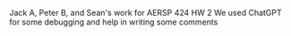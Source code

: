 Jack A, Peter B, and Sean's work for AERSP 424 HW 2 We used ChatGPT for some debugging and help in writing some comments
